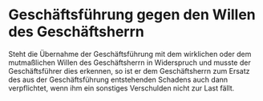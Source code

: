 # Geschäftsführung gegen den Willen des Geschäftsherrn

Steht die Übernahme der Geschäftsführung mit dem wirklichen oder dem mutmaßlichen Willen des Geschäftsherrn in Widerspruch und musste der Geschäftsführer dies erkennen, so ist er dem Geschäftsherrn zum Ersatz des aus der Geschäftsführung entstehenden Schadens auch dann verpflichtet, wenn ihm ein sonstiges Verschulden nicht zur Last fällt.